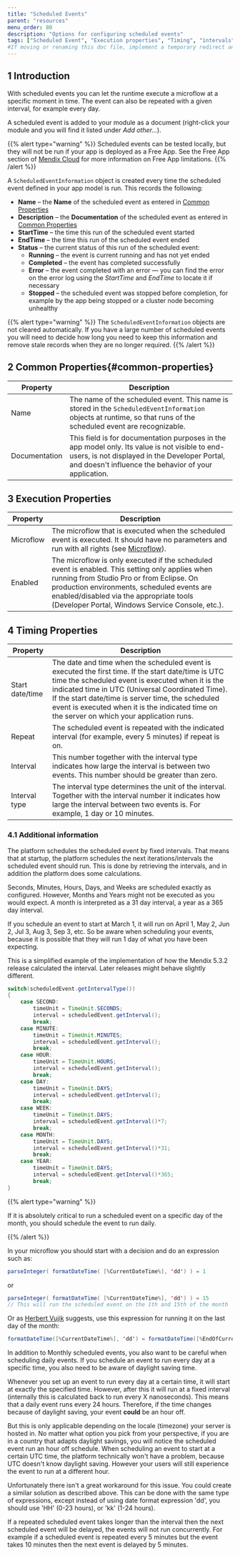 ```yaml
---
title: "Scheduled Events"
parent: "resources"
menu_order: 80
description: "Options for configuring scheduled events"
tags: ["Scheduled Event", "Execution properties", "Timing", "intervals", "scheduling issues", "time zones", "daylight saving"]
#If moving or renaming this doc file, implement a temporary redirect and let the respective team know they should update the URL in the product. See Mapping to Products for more details.
---
```


## 1 Introduction

With scheduled events you can let the runtime execute a microflow at a specific moment in time. The event can also be repeated with a given interval, for example every day.

A scheduled event is added to your module as a document (right-click your module and you will find it listed under *Add other...*).

{{% alert type="warning" %}}
Scheduled events can be tested locally, but they will not be run if your app is deployed as a Free App. See the Free App section of [Mendix Cloud](/developerportal/deploy/mendix-cloud-deploy#free-app) for more information on Free App limitations.
{{% /alert %}}

A `ScheduledEventInformation` object is created every time the scheduled event defined in your app model is run. This records the following:

* **Name** – the **Name** of the scheduled event as entered in [Common Properties](#common-properties)
* **Description** – the **Documentation** of the scheduled event as entered in [Common Properties](#common-properties)
* **StartTime** – the time this run of the scheduled event started
* **EndTime** – the time this run of the scheduled event ended
* **Status** – the current status of this run of the scheduled event:
    * **Running** – the event is current running and has not yet ended
    * **Completed** – the event has completed successfully
    * **Error** – the event completed with an error — you can find the error on the error log using the *StartTime* and *EndTime* to locate it if necessary
    * **Stopped** – the scheduled event was stopped before completion, for example by the app being stopped or a cluster node becoming unhealthy

{{% alert type="warning" %}}
The `ScheduledEventInformation` objects are not cleared automatically. If you have a large number of scheduled events you will need to decide how long you need to keep this information and remove stale records when they are no longer required.
{{% /alert %}}

## 2 Common Properties{#common-properties}

| Property | Description |
| --- | --- |
| Name | The name of the scheduled event. This name is stored in the `ScheduledEventInformation` objects at runtime, so that runs of the scheduled event are recognizable. |
| Documentation | This field is for documentation purposes in the app model only. Its value is not visible to end-users, is not displayed in the Developer Portal, and doesn't influence the behavior of your application. |


## 3 Execution Properties

| Property | Description |
| --- | --- |
| Microflow | The microflow that is executed when the scheduled event is executed. It should have no parameters and run with all rights (see [Microflow](microflow)). |
| Enabled | The microflow is only executed if the scheduled event is enabled. This setting only applies when running from Studio Pro or from Eclipse. On production environments, scheduled events are enabled/disabled via the appropriate tools (Developer Portal, Windows Service Console, etc.). |

## 4 Timing Properties

| Property | Description |
| --- | --- |
| Start date/time | The date and time when the scheduled event is executed the first time. If the start date/time is UTC time the scheduled event is executed when it is the indicated time in UTC (Universal Coordinated Time). If the start date/time is server time, the scheduled event is executed when it is the indicated time on the server on which your application runs. |
| Repeat | The scheduled event is repeated with the indicated interval (for example, every 5 minutes) if repeat is on. |
| Interval | This number together with the interval type indicates how large the interval is between two events. This number should be greater than zero. |
| Interval type | The interval type determines the unit of the interval. Together with the interval number it indicates how large the interval between two events is. For example, 1 day or 10 minutes. |

### 4.1 Additional information

The platform schedules the scheduled event by fixed intervals. That means that at startup, the platform schedules the next iterations/intervals the scheduled event should run. This is done by retrieving the intervals, and in addition the platform does some calculations.

Seconds, Minutes, Hours, Days, and Weeks are scheduled exactly as configured. However, Months and Years might not be executed as you would expect. A month is interpreted as a 31 day interval, a year as a 365 day interval.

If you schedule an event to start at March 1, it will run on April 1, May 2, Jun 2, Jul 3, Aug 3, Sep 3, etc. So be aware when scheduling your events, because it is possible that they will run 1 day of what you have been expecting.

This is a simplified example of the implementation of how the Mendix 5.3.2 release calculated the interval. Later releases might behave slightly different.

```java
switch(scheduledEvent.getIntervalType())
{
    case SECOND:
        timeUnit = TimeUnit.SECONDS;
        interval = scheduledEvent.getInterval();
        break;
    case MINUTE:
        timeUnit = TimeUnit.MINUTES;
        interval = scheduledEvent.getInterval();
        break;
    case HOUR:
        timeUnit = TimeUnit.HOURS;
        interval = scheduledEvent.getInterval();
        break;
    case DAY:
        timeUnit = TimeUnit.DAYS;
        interval = scheduledEvent.getInterval();
        break;
    case WEEK:
        timeUnit = TimeUnit.DAYS;
        interval = scheduledEvent.getInterval()*7;
        break;
    case MONTH:
        timeUnit = TimeUnit.DAYS;
        interval = scheduledEvent.getInterval()*31;
        break;
    case YEAR:
        timeUnit = TimeUnit.DAYS;
        interval = scheduledEvent.getInterval()*365;
        break;
}
```

{{% alert type="warning" %}}

If it is absolutely critical to run a scheduled event on a specific day of the month, you should schedule the event to run daily. 

{{% /alert %}}

In your microflow you should start with a decision and do an expression such as:

```java
parseInteger( formatDateTime( [%CurrentDateTime%], 'dd') ) = 1
```

or

```java
parseInteger( formatDateTime( [%CurrentDateTime%], 'dd') ) = 15
// This will run the scheduled event on the 1th and 15th of the month
```

Or as [Herbert Vujik](https://mxforum.mendix.com/questions/6934/How-are-monthly-Scheduled-Events-planned#10518) suggests, use this expression for running it on the last day of the month:

```java
formatDateTime([%CurrentDateTime%], 'dd') = formatDateTime([%EndOfCurrentMonth%], 'dd') 
```

In addition to Monthly scheduled events, you also want to be careful when scheduling daily events. If you schedule an event to run every day at a specific time, you also need to be aware of daylight saving time.

Whenever you set up an event to run every day at a certain time, it will start at exactly the specified time. However, after this it will run at a fixed interval (internally this is calculated back to run every X nanoseconds). This means that a daily event runs every 24 hours. Therefore, if the time changes because of daylight saving, your event **could** be an hour off.

But this is only applicable depending on the locale (timezone) your server is hosted in. No matter what option you pick from your perspective, if you are in a country that adapts daylight savings, you will notice the scheduled event run an hour off schedule. When scheduling an event to start at a certain UTC time, the platform technically won't have a problem, because UTC doesn't know daylight saving. However your users will still experience the event to run at a different hour.

Unfortunately there isn't a great workaround for this issue. You could create a similar solution as described above. This can be done with the same type of expressions, except instead of using date format expression 'dd', you should use 'HH' (0-23 hours), or 'kk' (1-24 hours).

If a repeated scheduled event takes longer than the interval then the next scheduled event will be delayed, the events will not run concurrently. For example if a scheduled event is repeated every 5 minutes but the event takes 10 minutes then the next event is delayed by 5 minutes.

